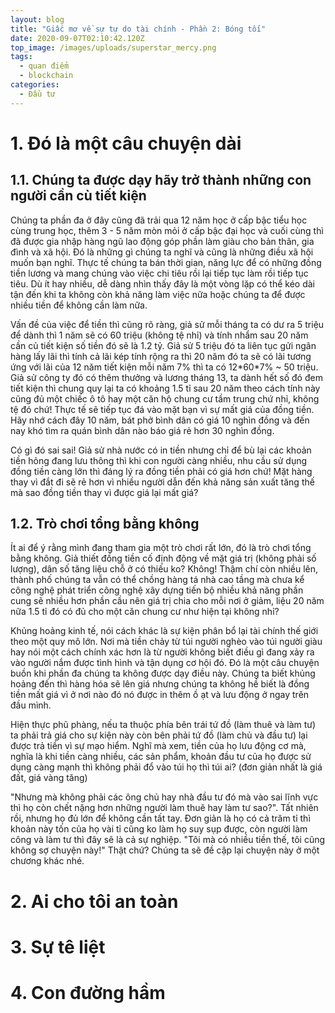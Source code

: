 ```yaml
---
layout: blog
title: "Giấc mơ về sự tự do tài chính - Phần 2: Bóng tối"
date: 2020-09-07T02:10:42.120Z
top_image: /images/uploads/superstar_mercy.png
tags:
  - quan điểm
  - blockchain
categories:
  - Đầu tư
---
```

# 1. Đó là một câu chuyện dài

## 1.1. Chúng ta được dạy hãy trở thành những con người cần cù tiết kiện

  Chúng ta phần đa ở đây cũng đã trải qua 12 năm học ở cấp bậc tiểu học cùng trung học, thêm 3 - 5 năm mòn mỏi ở cấp bậc đại học và cuối cùng thì đã được gia nhập hàng ngũ lao động góp phần làm giàu cho bản thân, gia đình và xã hội. Đó là những gì chúng ta nghĩ và cũng là những điều xã hội muốn bạn nghĩ. Thực tế chúng ta bán thời gian, năng lực để có những đồng tiền lương và mang chúng vào việc chi tiêu rồi lại tiếp tục làm rồi tiếp tục tiêu. Dù ít hay nhiều, dễ dàng nhìn thấy đây là một vòng lặp có thể kéo dài tận đến khi ta không còn khả năng làm việc nữa hoặc chúng ta để được nhiều tiền để không cần làm nữa.

<!-- more -->

  Vấn đề của việc để tiền thì cũng rõ ràng, giả sử mỗi tháng ta có dư ra 5 triệu để dành thì 1 năm sẽ có 60 triệu (không tệ nhỉ) và tính nhẩm sau 20 năm cần củ tiết kiện số tiền đó sẽ là 1.2 tỷ. Giả sử 5 triệu đó ta liên tục gửi ngân hàng lấy lãi thì tính cả lãi kép tính rộng ra thì 20 năm đó ta sẽ có lãi tương ứng với lãi của 12 năm tiết kiện mỗi năm 7% thì ta có 12\*60\*7% ~ 50 triệu. Giả sử công ty đó có thêm thưởng và lương tháng 13, ta dành hết số đó đem tiết kiện thì chung quy lại ta có khoảng 1.5 tỉ sau 20 năm theo cách tính này cũng đủ một chiếc ô tô hay một căn hộ chung cư tầm trung chứ nhỉ, không tệ đó chứ! Thực tế sẽ tiếp tục đá vào mặt bạn vì sự mất giá của đồng tiền. Hãy nhớ cách đây 10 năm, bát phở bình dân có giá 10 nghìn đồng và đến nay khó tìm ra quán bình dân nào báo giá rẻ hơn 30 nghìn đồng.

  Có gì đó sai sai! Giả sử nhà nước có in tiền nhưng chỉ để bù lại các khoản tiền hỏng đang lưu thông thì khi con người càng nhiều, nhu cầu sử dụng đồng tiền càng lớn thì đáng lý ra đồng tiền phải có giá hơn chứ! Mặt hàng thay vì đắt đi sẽ rẻ hơn vì nhiều người dẫn đến khả năng sản xuất tăng thế mà sao đồng tiền thay vì được giá lại mất giá?

## 1.2. Trò chơi tổng bằng không

  Ít ai để ý rằng mình đang tham gia một trò chơi rất lớn, đó là trò chơi tổng bằng không. Giả thiết đồng tiền cố định động về mặt giá trị (không phải số lượng), dân số tăng liệu chỗ ở có thiếu ko? Không! Thậm chí còn nhiều lên, thành phố chúng ta vẫn có thể chồng hàng tá nhà cao tầng mà chưa kể công nghệ phát triển công nghệ xây dựng tiến bộ nhiều khả năng phần cung sẽ nhiều hơn phần cầu nên giá trị chia cho mỗi nơi ở giảm, liệu 20 năm nữa 1.5 tỉ đó có đủ cho một căn chung cư như hiện tại không nhỉ?

  Khủng hoảng kinh tế, nói cách khác là sự kiện phân bổ lại tài chính thế giới theo một quy mô lớn. Nơi mà tiền chảy từ túi người nghèo vào túi người giàu hay nói một cách chính xác hơn là từ người không biết điều gì đang xảy ra vào người nắm được tình hình và tận dụng cơ hội đó. Đó là một câu chuyện buồn khi phần đa chúng ta không được dạy điều này. Chúng ta biết khủng hoảng đến thì hàng hóa sẽ lên giá nhưng chúng ta không hề biết là đồng tiền mất giá vì ở nơi nào đó nó được in thêm ồ ạt và lưu động ở ngay trên đầu mình.

  Hiện thực phũ phàng, nếu ta thuộc phía bên trái tứ đồ (làm thuê và làm tư) ta phải trả giá cho sự kiện này còn bên phải tứ đồ (làm chủ và đầu tư) lại được trả tiền vì sự mạo hiểm. Nghĩ mà xem, tiền của họ lưu động cơ mà, nghĩa là khi tiền càng nhiều, các sản phẩm, khoản đầu tư của họ được sử dụng càng mạnh thì không phải đổ vào túi họ thì túi ai? (đơn giản nhất là giá đất, giá vàng tăng)

  "Nhưng mà không phải các ông chủ hay nhà đầu tư đó mà vào sai lĩnh vực thì họ còn chết nặng hơn những người làm thuê hay làm tư sao?". Tất nhiên rồi, nhưng họ đủ lớn để không cần tất tay. Đơn giản là họ có cả trăm tỉ thì khoản này tốn của họ vài tỉ cũng ko làm họ suy sụp được, còn người làm công và làm tư thì đây sẽ là cả sự nghiệp. "Tôi mà có nhiều tiền thế, tôi cũng không sợ chuyện này!" Thật chứ? Chúng ta sẽ đề cập lại chuyện này ở một chương khác nhé.

# 2. Ai cho tôi an toàn

# 3. Sự tê liệt

# 4. Con đường hầm